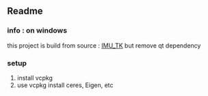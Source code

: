## Readme
### info : on windows
this project is build from source : [IMU_TK](https://github.com/Kyle-ak/imu_tk)
but remove qt dependency
### setup

1. install vcpkg
2. use vcpkg install  ceres, Eigen, etc
